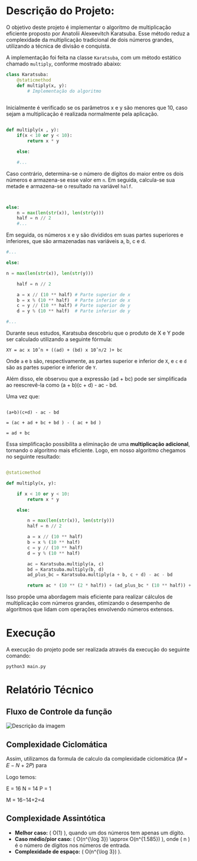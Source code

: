 # Descrição do Projeto: 

O objetivo deste projeto é implementar o algoritmo de multiplicação eficiente proposto por Anatolii Alexeevitch Karatsuba. Esse método reduz a complexidade da multiplicação tradicional de dois números grandes, utilizando a técnica de divisão e conquista.  


A implementação foi feita na classe `Karatsuba`, com um método estático chamado `multiply`, conforme mostrado abaixo:  


```python
class Karatsuba:
    @staticmethod
    def multiply(x, y):
        # Implementação do algoritmo
  
```

Inicialmente é verificado se os parâmetros x e y são menores que 10, caso sejam a multiplicação é realizada normalmente pela aplicação.

```python

def multiply(x , y):
    if(x < 10 or y < 10):
        return x * y

    else: 

    #...

```

  
Caso contrário, determina-se o número de dígitos do maior entre os dois números e armazena-se esse valor em `n`. Em seguida, calcula-se sua metade e armazena-se o resultado na variável `half`.


```python


else: 
    n = max(len(str(x)), len(str(y)))
    half = n // 2
	#...

```
  

Em seguida, os números x e y são divididos em suas partes superiores e inferiores, que são armazenadas nas variáveis a, b, c e d. 


``` python
#...

else:

n = max(len(str(x)), len(str(y)))

    half = n // 2

	a = x // (10 ** half) # Parte superior de x
	b = x % (10 ** half)  # Parte inferior de x
	c = y // (10 ** half) # Parte superior de y
	d = y % (10 ** half)  # Parte inferior de y

#...
```

  
Durante seus estudos, Karatsuba descobriu que o produto de X e Y pode ser calculado utilizando a seguinte fórmula:

`XY = ac x 10ˆn + ((ad) + (bd) x 10ˆn/2 )+ bc`

Onde `a` e `b` são, respectivamente, as partes superior e inferior de `X`, e `c` e `d` são as partes superior e inferior de `Y`.

Além disso, ele observou que a expressão (ad + bc) pode ser simplificada ao reescrevê-la como (a + b)(c + d) - ac - bd.


Uma vez que:

```

(a+b)(c+d) - ac - bd

= (ac + ad + bc + bd ) - ( ac + bd )

= ad + bc

```

  
Essa simplificação possibilita a eliminação de uma **multiplicação adicional**, tornando o algoritmo mais eficiente. Logo, em nosso algoritmo chegamos no seguinte resultado:


``` python 

@staticmethod

def multiply(x, y):

	if x < 10 or y < 10:
		return x * y

	else:

		n = max(len(str(x)), len(str(y)))
		half = n // 2

		a = x // (10 ** half)
		b = x % (10 ** half)
		c = y // (10 ** half)
		d = y % (10 ** half)

		ac = Karatsuba.multiply(a, c)
		bd = Karatsuba.multiply(b, d)
		ad_plus_bc = Karatsuba.multiply(a + b, c + d) - ac - bd

		return ac * (10 ** (2 * half)) + (ad_plus_bc * (10 ** half)) + bd

```

Isso propõe uma abordagem mais eficiente para realizar cálculos de multiplicação com números grandes, otimizando o desempenho de algoritmos que lidam com operações envolvendo números extensos.


# Execução

A execução do projeto pode ser realizada através da execução do seguinte comando:

```
python3 main.py
```


# Relatório Técnico

## Fluxo de Controle da função

![Descrição da imagem](images/grafo.png)

## Complexidade Ciclomática

Assim, utilizamos da formula de calculo da complexidade ciclomática (𝑀 = 𝐸 − 𝑁 + 2𝑃) para 

Logo temos:

E = 16
N = 14
P = 1

M = 16−14+2=4

## Complexidade Assintótica

- **Melhor caso:** \( O(1) \), quando um dos números tem apenas um dígito.  
- **Caso médio/pior caso:** \( O(n^{\log 3}) \approx O(n^{1.585}) \), onde \( n \) é o número de dígitos nos números de entrada.  
- **Complexidade de espaço:** \( O(n^{\log 3}) \).

